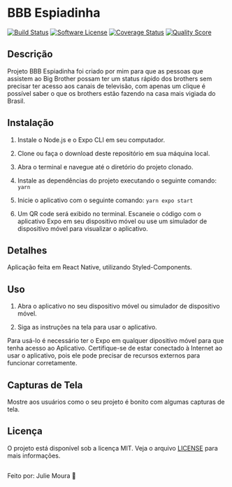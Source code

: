 # BBB Espiadinha

[![Build Status](https://img.shields.io/travis/user/repo/master.svg?style=flat-square)](https://travis-ci.org/user/repo)
[![Software License](https://img.shields.io/badge/license-MIT-brightgreen.svg?style=flat-square)](LICENSE.md)
[![Coverage Status](https://img.shields.io/scrutinizer/coverage/g/user/repo.svg?style=flat-square)](https://scrutinizer-ci.com/g/user/repo/code-structure)
[![Quality Score](https://img.shields.io/scrutinizer/g/user/repo.svg?style=flat-square)](https://scrutinizer-ci.com/g/user/repo)

## Descrição

Projeto BBB Espiadinha foi criado por mim para que as pessoas que assistem ao Big Brother possam ter um status rápido dos brothers sem precisar ter acesso aos canais de televisão, com apenas um clique é possível saber o que os brothers estão fazendo na casa mais vigiada do Brasil.

## Instalação

1. Instale o Node.js e o Expo CLI em seu computador.

2. Clone ou faça o download deste repositório em sua máquina local.

3. Abra o terminal e navegue até o diretório do projeto clonado.

4. Instale as dependências do projeto executando o seguinte comando:
``yarn``

5. Inicie o aplicativo com o seguinte comando:
``yarn expo start``

6. Um QR code será exibido no terminal. Escaneie o código com o aplicativo Expo em seu dispositivo móvel ou use um simulador de dispositivo móvel para visualizar o aplicativo.

## Detalhes

Aplicação feita em React Native, utilizando Styled-Components.

## Uso

1. Abra o aplicativo no seu dispositivo móvel ou simulador de dispositivo móvel.

2. Siga as instruções na tela para usar o aplicativo.

Para usá-lo é necessário ter o Expo em qualquer dipositivo móvel para que tenha acesso ao Aplicativo.
Certifique-se de estar conectado à Internet ao usar o aplicativo, pois ele pode precisar de recursos externos para funcionar corretamente.

## Capturas de Tela

Mostre aos usuários como o seu projeto é bonito com algumas capturas de tela.

## Licença

O projeto está disponível sob a licença MIT. Veja o arquivo [LICENSE](LICENSE.md) para mais informações.

##
Feito por: Julie Moura 💛
